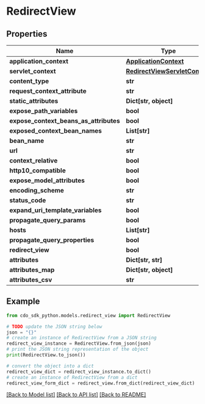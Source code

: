 # RedirectView


## Properties

Name | Type | Description | Notes
------------ | ------------- | ------------- | -------------
**application_context** | [**ApplicationContext**](ApplicationContext.md) |  | [optional] 
**servlet_context** | [**RedirectViewServletContext**](RedirectViewServletContext.md) |  | [optional] 
**content_type** | **str** |  | [optional] 
**request_context_attribute** | **str** |  | [optional] 
**static_attributes** | **Dict[str, object]** |  | [optional] 
**expose_path_variables** | **bool** |  | [optional] 
**expose_context_beans_as_attributes** | **bool** |  | [optional] 
**exposed_context_bean_names** | **List[str]** |  | [optional] 
**bean_name** | **str** |  | [optional] 
**url** | **str** |  | [optional] 
**context_relative** | **bool** |  | [optional] 
**http10_compatible** | **bool** |  | [optional] 
**expose_model_attributes** | **bool** |  | [optional] 
**encoding_scheme** | **str** |  | [optional] 
**status_code** | **str** |  | [optional] 
**expand_uri_template_variables** | **bool** |  | [optional] 
**propagate_query_params** | **bool** |  | [optional] 
**hosts** | **List[str]** |  | [optional] 
**propagate_query_properties** | **bool** |  | [optional] 
**redirect_view** | **bool** |  | [optional] 
**attributes** | **Dict[str, str]** |  | [optional] 
**attributes_map** | **Dict[str, object]** |  | [optional] 
**attributes_csv** | **str** |  | [optional] 

## Example

```python
from cdo_sdk_python.models.redirect_view import RedirectView

# TODO update the JSON string below
json = "{}"
# create an instance of RedirectView from a JSON string
redirect_view_instance = RedirectView.from_json(json)
# print the JSON string representation of the object
print(RedirectView.to_json())

# convert the object into a dict
redirect_view_dict = redirect_view_instance.to_dict()
# create an instance of RedirectView from a dict
redirect_view_form_dict = redirect_view.from_dict(redirect_view_dict)
```
[[Back to Model list]](../README.md#documentation-for-models) [[Back to API list]](../README.md#documentation-for-api-endpoints) [[Back to README]](../README.md)


